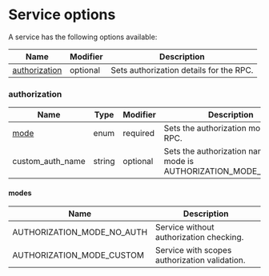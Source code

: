 # Service options

A service has the following options available:

| Name                            | Modifier | Description                             |
|---------------------------------|----------|-----------------------------------------|
| [authorization](#authorization) | optional | Sets authorization details for the RPC. |

### authorization

| Name             | Type   | Modifier | Description                                                         |
|------------------|--------|----------|---------------------------------------------------------------------|
| [mode](#modes)   | enum   | required | Sets the authorization mode for the RPC.                            |
| custom_auth_name | string | optional | Sets the authorization name when mode is AUTHORIZATION_MODE_CUSTOM. |

#### modes

| Name                       | Description                                   |
|----------------------------|-----------------------------------------------|
| AUTHORIZATION_MODE_NO_AUTH | Service without authorization checking.       |
| AUTHORIZATION_MODE_CUSTOM  | Service with scopes authorization validation. |
